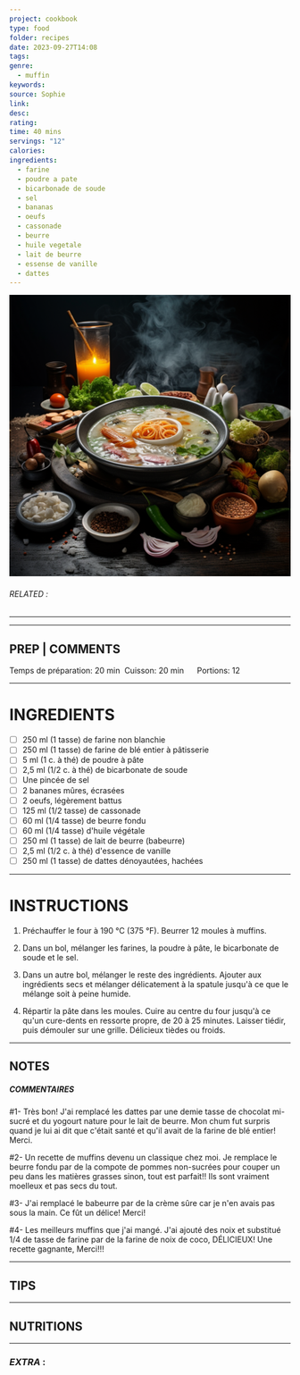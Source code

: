 ```yaml
---
project: cookbook
type: food
folder: recipes
date: 2023-09-27T14:08
tags: 
genre:
  - muffin
keywords: 
source: Sophie
link: 
desc: 
rating: 
time: 40 mins
servings: "12"
calories: 
ingredients:
  - farine
  - poudre a pate
  - bicarbonade de soude
  - sel
  - bananas
  - oeufs
  - cassonade
  - beurre
  - huile vegetale
  - lait de beurre
  - essense de vanille
  - dattes
---
```


![IMAGE](_default.png)

###### *RELATED* : 
---


---
## PREP | COMMENTS

Temps de préparation: 20 min 
Cuisson: 20 min      Portions: 12

---
# INGREDIENTS

- [ ] 250 ml (1 tasse) de farine non blanchie
- [ ] 250 ml (1 tasse) de farine de blé entier à pâtisserie
- [ ] 5 ml (1 c. à thé) de poudre à pâte
- [ ] 2,5 ml (1/2 c. à thé) de bicarbonate de soude
- [ ] Une pincée de sel
- [ ] 2 bananes mûres, écrasées
- [ ] 2 oeufs, légèrement battus
- [ ] 125 ml (1/2 tasse) de cassonade
- [ ] 60 ml (1/4 tasse) de beurre fondu
- [ ] 60 ml (1/4 tasse) d'huile végétale
- [ ] 250 ml (1 tasse) de lait de beurre (babeurre)
- [ ] 2,5 ml (1/2 c. à thé) d'essence de vanille
- [ ] 250 ml (1 tasse) de dattes dénoyautées, hachées

---
# INSTRUCTIONS

1. Préchauffer le four à 190 °C (375 °F). Beurrer 12 moules à muffins.

2. Dans un bol, mélanger les farines, la poudre à pâte, le bicarbonate de soude et le sel.

3. Dans un autre bol, mélanger le reste des ingrédients. Ajouter aux ingrédients secs et mélanger délicatement à la spatule jusqu'à ce que le mélange soit à peine humide.

4. Répartir la pâte dans les moules. Cuire au centre du four jusqu'à ce qu'un cure-dents en ressorte propre, de 20 à 25 minutes. Laisser tiédir, puis démouler sur une grille. Délicieux tièdes ou froids.

---
## NOTES

##### COMMENTAIRES

#1- Très bon! J'ai remplacé les dattes par une demie tasse de chocolat mi-sucré et du yogourt nature pour le lait de beurre. Mon chum fut surpris quand je lui ai dit que c'était santé et qu'il avait de la farine de blé entier! Merci.

  

#2- Un recette de muffins devenu un classique chez moi. Je remplace le beurre fondu par de la compote de pommes non-sucrées pour couper un peu dans les matières grasses sinon, tout est parfait!! Ils sont vraiment moelleux et pas secs du tout.

#3- J'ai remplacé le babeurre par de la crème sûre car je n'en avais pas sous la main. Ce fût un délice! Merci!

#4- Les meilleurs muffins que j'ai mangé. J'ai ajouté des noix et substitué 1/4 de tasse de farine par de la farine de noix de coco, DÉLICIEUX! Une recette gagnante, Merci!!!



---
## TIPS



---
## NUTRITIONS



---
### *EXTRA* :



